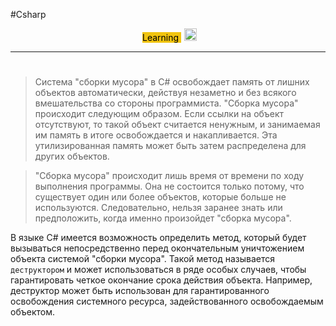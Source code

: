 
#Csharp 
<div align="center">
<span class='flair' style='background-color:#F1C40F;color:#000;margin:5px'>
Learning
</span>
<img width="20" height="20" src="https://www.flaticon.com/svg/static/icons/svg/945/945147.svg">
</div>

<hr>

#

>Система "сборки мусора" в C# освобождает память от лишних объектов автоматически, действуя незаметно и без всякого вмешательства со стороны программиста. "Сборка мусора" происходит следующим образом. Если ссылки на объект отсутствуют, то такой объект считается ненужным, и занимаемая им память в итоге освобождается и накапливается. Эта утилизированная память может быть затем распределена для других объектов.

>"Сборка мусора" происходит лишь время от времени по ходу выполнения программы. Она не состоится только потому, что существует один или более объектов, которые больше не используются. Следовательно, нельзя заранее знать или предположить, когда именно произойдет "сборка мусора".

В языке C# имеется возможность определить метод, который будет вызываться непосредственно перед окончательным уничтожением объекта системой "сборки мусора". Такой метод называется `деструктором` и может использоваться в ряде особых случаев, чтобы гарантировать четкое окончание срока действия объекта. Например, деструктор может быть использован для гарантированного освобождения системного ресурса, задействованного освобождаемым объектом. 